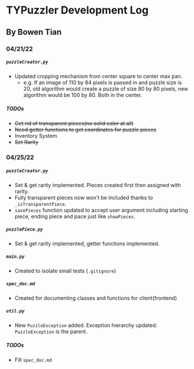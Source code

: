 # TYPuzzler Development Log
## By Bowen Tian

### 04/21/22

##### `puzzleCreator.py`
- Updated cropping mechanism from center square to center max pan.
	- e.g. If an image of 110 by 84 pixels is passed in and puzzle size is 20, old algorithm would create a puzzle of size 80 by 80 pixels, new algorithm would be 100 by 80. Both in the center.
##### TODOs
- ~~Get rid of transparent pieces(no solid color at all)~~
- ~~Need getter functions to get coordinates for puzzle pieces~~
- Inventory System
- ~~Set Rarity~~

### 04/25/22
##### `puzzleCreator.py`
- Set & get rarity implemented. Pieces created first then assigned with rarity.
- Fully transparent pieces now won't be included thanks to `_isTransparentPiece`.
- `savePieces` function updated to accept user argument including starting piece, ending piece and pace just like `showPieces`.
##### `puzzlePiece.py`
- Set & get rarity implemented, getter functions implemented.
##### `main.py`
- Created to isolate small tests (`.gitignore`)
##### `spec_doc.md`
- Created for documenting classes and functions for client(frontend)
##### `util.py`
- New `PuzzleException` added. Exception hierarchy updated: `PuzzleException` is the parent.
##### TODOs
- Fill `spec_doc.md`